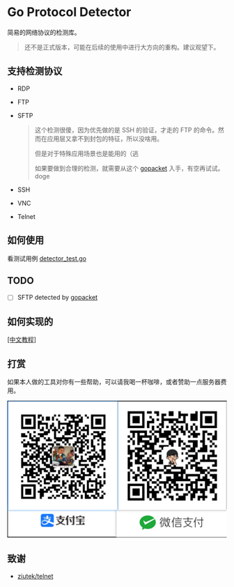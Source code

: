 # Go Protocol Detector

简易的网络协议的检测库。

> 还不是正式版本，可能在后续的使用中进行大方向的重构。建议观望下。
>

## 支持检测协议

* RDP

* FTP

* SFTP

  > 这个检测很傻，因为优先做的是 SSH 的验证，才走的 FTP 的命令。然而在应用层又拿不到封包的特征，所以没啥用。
  >
  > 但是对于特殊应用场景也是能用的（逃
  >
  > 如果要做到合理的检测，就需要从这个 [gopacket](https://github.com/google/gopacket) 入手，有空再试试。doge

* SSH

* VNC

* Telnet

## 如何使用

看测试用例 [detector_test.go](https://go-protocol-detector/blob/master/detector_test.go)

## TODO

- [ ] SFTP detected by [gopacket](https://github.com/google/gopacket)

## 如何实现的

[[中文教程]](https://go-protocol-detector/blob/master/ReadMeThings/readme_cn_tutorial.md)

## 打赏

如果本人做的工具对你有一些帮助，可以请我喝一杯咖啡，或者赞助一点服务器费用。

![收款码](pics/收款码.png)

## 致谢

* [ziutek/telnet](ziutek/telnet)
